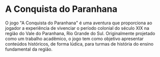 # A Conquista do Paranhana
O jogo "A Conquista do Paranhana" é uma aventura que proporciona ao jogador a experiência de vivenciar o período colonial do século XIX na região do Vale do Paranhana, Rio Grande do Sul. 
Originalmente projetado como um trabalho acadêmico, o jogo tem como objetivo apresentar conteúdos históricos, de forma lúdica, para turmas de história do ensino fundamental da região.
